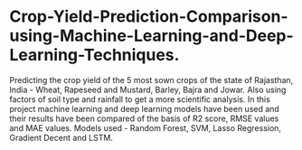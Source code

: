 # Crop-Yield-Prediction-Comparison-using-Machine-Learning-and-Deep-Learning-Techniques.

Predicting the crop yield of the 5 most sown crops of the state of Rajasthan, India - Wheat, Rapeseed and Mustard, Barley, Bajra and Jowar. Also using factors of soil type and rainfall to get a more scientific analysis. In this project machine learning and deep learning models have been used and their results have been compared of the basis of R2 score, RMSE values and MAE values. Models used - Random Forest, SVM, Lasso Regression, Gradient Decent and LSTM.

